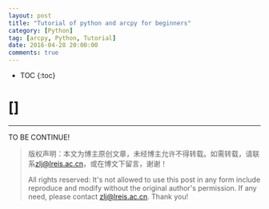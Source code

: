```yaml
---
layout: post
title: "Tutorial of python and arcpy for beginners"
category: [Python]
tag: [arcpy, Python, Tutorial]
date: 2016-04-28 20:00:00
comments: true
---
```


* TOC
{:toc}

# []
------

TO BE CONTINUE!

> 版权声明：本文为博主原创文章，未经博主允许不得转载。如需转载，请联系[zlj@lreis.ac.cn](zlj@lreis.ac.cn)，或在博文下留言，谢谢！
> 
> All rights reserved: It's not allowed to use this post in any form include reproduce and modify without the original author's permission. If any need, please contact [zlj@lreis.ac.cn](zlj@lreis.ac.cn). Thank you!